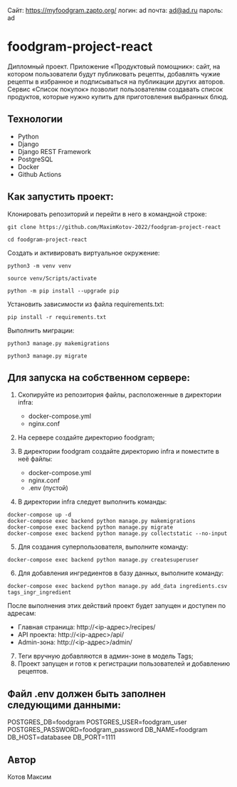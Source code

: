 Сайт: https://myfoodgram.zapto.org/
логин: ad
почта: ad@ad.ru
пароль: ad


# foodgram-project-react
Дипломный проект. Приложение «Продуктовый помощник»: сайт, на котором
пользователи будут публиковать рецепты, добавлять чужие рецепты в избранное и
подписываться на публикации других авторов. Сервис «Список покупок» позволит
пользователям создавать список продуктов, которые нужно купить для
приготовления выбранных блюд.

## Технологии
+ Python
+ Django
+ Django REST Framework
+ PostgreSQL
+ Docker
+ Github Actions

## Как запустить проект:
Клонировать репозиторий и перейти в него в командной строке:

```
git clone https://github.com/MaximKotov-2022/foodgram-project-react
```

```
cd foodgram-project-react
```

Cоздать и активировать виртуальное окружение:

```
python3 -m venv venv
```

```
source venv/Scripts/activate
```

```
python -m pip install --upgrade pip
```

Установить зависимости из файла requirements.txt:

```
pip install -r requirements.txt
```

Выполнить миграции:

```
python3 manage.py makemigrations
```
```
python3 manage.py migrate
```

## Для запуска на собственном сервере:
1. Скопируйте из репозитория файлы, расположенные в директории infra:
    - docker-compose.yml
    - nginx.conf
2. На сервере создайте директорию foodgram;
3. В директории foodgram создайте директорию infra и поместите в неё файлы:
    - docker-compose.yml
    - nginx.conf
    - .env (пустой)

4. В директории infra следует выполнить команды:
```
docker-compose up -d
docker-compose exec backend python manage.py makemigrations
docker-compose exec backend python manage.py migrate
docker-compose exec backend python manage.py collectstatic --no-input
```

5. Для создания суперпользователя, выполните команду:
```
docker-compose exec backend python manage.py createsuperuser
```

6. Для добавления ингредиентов в базу данных, выполните команду:
```
docker-compose exec backend python manage.py add_data ingredients.csv tags_ingr_ingredient
```
После выполнения этих действий проект будет запущен и доступен по адресам:
- Главная страница: http://<ip-адрес>/recipes/
- API проекта: http://<ip-адрес>/api/
- Admin-зона: http://<ip-адрес>/admin/

7. Теги вручную добавляются в админ-зоне в модель Tags;
8. Проект запущен и готов к регистрации пользователей и добавлению рецептов.

## Файл .env должен быть заполнен следующими данными:
POSTGRES_DB=foodgram
POSTGRES_USER=foodgram_user
POSTGRES_PASSWORD=foodgram_password
DB_NAME=foodgram
DB_HOST=databasee
DB_PORT=1111

## Автор
Котов Максим